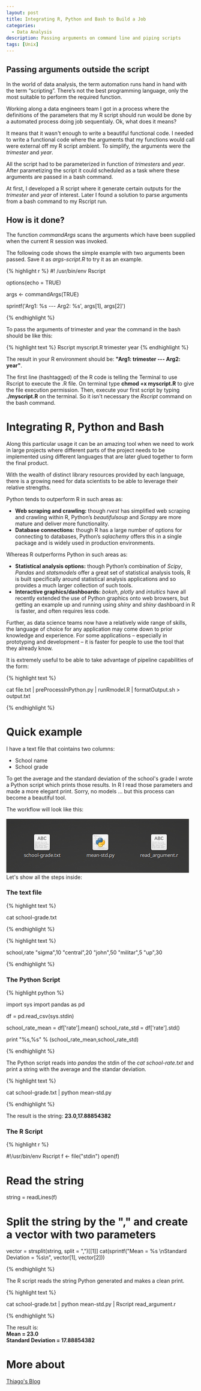 ```yaml
---
layout: post
title: Integrating R, Python and Bash to Build a Job 
categories:
  - Data Analysis
description: Passing arguments on command line and piping scripts
tags: [Unix]
---
```


## Passing arguments outside the script

In the world of data analysis, the term automation runs hand in hand with the term “scripting”. There’s not the best programming language, only the most suitable to perform the required function.

Working along a data engineers team I got in a process where the definitions of the parameters that my R script should run would be done by a automated process doing job sequentialy. Ok, what does it means? 

It means that it wasn't enough to write a beautiful functional code. I needed to write a functional code where the arguments that my functions would call were external off my R script ambient. To simplify, the arguments were the *trimester* and *year*.

All the script had to be parameterized in function of *trimesters* and *year*. After parametizing the script it could scheduled as a task where these arguments are passed in a bash command.

At first, I developed a R script where it generate certain outputs for the *trimester* and *year* of interest. Later I found a solution to parse arguments from a bash command to my Rscript run.

## How is it done?

The function *commandArgs* scans the arguments which have been supplied when the current R session was invoked. 

The following code shows the simple example with two arguments been passed. Save it as *args-script.R* to try it as an example.

{% highlight r %}
#! /usr/bin/env Rscript

options(echo = TRUE)

args <- commandArgs(TRUE)

sprintf('Arg1: %s --- Arg2: %s', 
        args[1], args[2]')
        
{% endhighlight %}

To pass the arguments of trimester and year the command in the bash should be like this:

{% highlight text %}
Rscript myscript.R trimester year
{% endhighlight %}

The result in your R environment should be: **"Arg1: trimester --- Arg2: year"**.

The first line (hashtagged) of the R code is telling the Terminal to use Rscript to execute the .R file. On terminal type **chmod +x myscript.R** to give the file execution permission. Then, execute your first script by typing **./myscript.R** on the terminal. So it isn't necessary the *Rscript* command on the bash command.

# Integrating R, Python and Bash

Along this particular usage it can be an amazing tool when we need to work in large projects where different parts of the project needs to be implemented using different languages that are later glued together to form the final product.

With the wealth of distinct library resources provided by each language, there is a growing need for data scientists to be able to leverage their relative strengths. 

Python tends to outperform R in such areas as:

* **Web scraping and crawling:** though *rvest* has simplified web scraping and crawling within R, Python’s *beautifulsoup* and *Scrapy* are more mature and deliver more functionality.
* **Database connections:** though R has a large number of options for connecting to databases, Python’s *sqlachemy* offers this in a single package and is widely used in production environments.

Whereas R outperforms Python in such areas as:

* **Statistical analysis options:** though Python’s combination of *Scipy*, *Pandas* and *statsmodels* offer a great set of statistical analysis tools, R is built specifically around statistical analysis applications and so provides a much larger collection of such tools.
* **Interactive graphics/dashboards:** *bokeh*, *plotly* and *intuitics* have all recently extended the use of Python graphics onto web browsers, but getting an example up and running using *shiny* and *shiny* dashboard in R is faster, and often requires less code.

Further, as data science teams now have a relatively wide range of skills, the language of choice for any application may come down to prior knowledge and experience. For some applications – especially in prototyping and development – it is faster for people to use the tool that they already know.

It is extremely useful to be able to take advantage of pipeline capabilities of the form:

{% highlight text %}

cat file.txt | preProcessInPython.py | runRmodel.R | formatOutput.sh > output.txt

{% endhighlight %}

# Quick example

I have a text file that cointains two columns:

* School name
* School grade

To get the average and the standard deviation of the school's grade I wrote a Python script which prints those results. In R I read those parameters and made a more elegant print. Sorry, no models ... but this process can become a beautiful tool.

The workflow will look like this:
<br/>
<br/>
![workflow](/assets/posts/integrate-r-python/workflow.png)
<br/>
Let's show all the steps inside:

### The text file

{% highlight text %}

cat school-grade.txt

{% endhighlight %}

{% highlight text %}

school,rate
"sigma",10
"central",20
"john",50
"militar",5
"up",30

{% endhighlight %}

### The Python Script

{% highlight python %}

import sys
import pandas as pd

df = pd.read_csv(sys.stdin)

school_rate_mean = df['rate'].mean()
school_rate_std = df['rate'].std()

print "%s,%s" % (school_rate_mean,school_rate_std)

{% endhighlight %}

The Python script reads into *pandas* the stdin of the *cat school-rate.txt* and print a string with the average and the standar deviation.

{% highlight text %}

cat school-grade.txt | python mean-std.py

{% endhighlight %}

The result is the string: **23.0,17.88854382**

### The R Script

{% highlight r %}

#!/usr/bin/env Rscript
f <- file("stdin")
open(f)

# Read the string
string = readLines(f)
# Split the string by the "," and create a vector with two parameters 
vector = strsplit(string, split = ",")[[1]]
cat(sprintf("Mean = %s \nStandard Deviation = %s\n", vector[1], vector[2]))

{% endhighlight %}

The R script reads the string Python generated and makes a clean print.

{% highlight text %}

cat school-grade.txt | python mean-std.py | Rscript read_argument.r

{% endhighlight %}

The result is:
<br/>
**Mean = 23.0**
<br/>
**Standard Deviation = 17.88854382**

# More about
[Thiago's Blog](https://tgmstat.wordpress.com/2014/05/21/r-scripts/)

